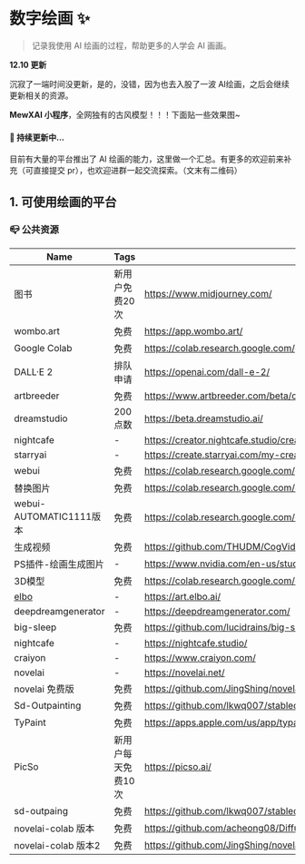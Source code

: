 # 数字绘画 ✨

> 记录我使用 AI 绘画的过程，帮助更多的人学会 AI 画画。

**12.10 更新**

沉寂了一端时间没更新，是的，没错，因为也去入股了一波 AI绘画，之后会继续更新相关的资源。

**MewXAI 小程序**，全网独有的古风模型！！！下面贴一些效果图~

#### 🌰 持续更新中...

目前有大量的平台推出了 AI 绘画的能力，这里做一个汇总。有更多的欢迎前来补充（可直接提交 pr），也欢迎进群一起交流探索。（文末有二维码）

## 1. 可使用绘画的平台
### 📪 公共资源

|Name                   | Tags   |URL                                                                                                                       |
|-----------------------|-----------|-----------------------------------------------------------------------------------------------------------|
|图书             |新用户免费20次|https://www.midjourney.com/                                                                                                    |
|wombo.art              |免费      |https://app.wombo.art/                                                                                                         |
|Google Colab           |免费      |https://colab.research.google.com/github/huggingface/notebooks/blob/main/diffusers/stable_diffusion.ipynb#scrollTo=yEErJFjlrSWS|
|DALL·E 2               |排队申请    |https://openai.com/dall-e-2/                                                                                                   |
|artbreeder             |免费      |https://www.artbreeder.com/beta/collage                                                                                        |
|dreamstudio            |200点数   |https://beta.dreamstudio.ai/                                                                                                   |
|nightcafe              |-       |https://creator.nightcafe.studio/create/text-to-image?algo=stable                                                              |
|starryai               |-       |https://create.starryai.com/my-creations                                                                                       |
|webui                  |免费      |https://colab.research.google.com/github/altryne/sd-webui-colab/blob/main/Stable_Diffusion_WebUi_Altryne.ipynb                 |
|替换图片                   |免费      |https://colab.research.google.com/drive/1R2HJvufacjy7GNrGCwgSE3LbQBk5qcS3?usp=sharing                                          |
|webui-AUTOMATIC1111版本  |免费      |https://colab.research.google.com/drive/1Iy-xW9t1-OQWhb0hNxueGij8phCyluOh                                                      |
|生成视频                   |免费      |https://github.com/THUDM/CogVideo                                                                                              |
|PS插件-绘画生成图片            |-       |https://www.nvidia.com/en-us/studio/canvas/                                                                                    |
|3D模型                   |免费      |https://colab.research.google.com/drive/1u5-zA330gbNGKVfXMW5e3cmllbfafNNB?usp=sharing                                          |
|[elbo](https://art.elbo.ai/lbo)|-       |https://art.elbo.ai/                                                                                                           |
|deepdreamgenerator|-       |https://deepdreamgenerator.com/                                                                                                           |
|big-sleep|免费       |https://github.com/lucidrains/big-sleep/                                                                                                           |
|nightcafe|-       |https://nightcafe.studio/                                                                                                           |
|craiyon|-       |https://www.craiyon.com/                                                                                                           |
|novelai|-       |https://novelai.net/                                                                                                           |
|novelai 免费版|免费 |https://github.com/JingShing/novelai-colab-ver |
|Sd-Outpainting|免费 |https://github.com/lkwq007/stablediffusion-infinity |
|TyPaint|免费 |https://apps.apple.com/us/app/typaint-you-type-ai-paints/id1624024392 |
|PicSo|新用户每天免费10次 |https://picso.ai/ |
|sd-outpaing|免费 |https://github.com/lkwq007/stablediffusion-infinity |
|novelai-colab 版本|免费 |https://github.com/acheong08/Diffusion-ColabUI |
|novelai-colab 版本2|免费 |https://github.com/JingShing/novelai-colab-ver |
